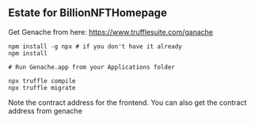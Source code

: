 ## Estate for BillionNFTHomepage

Get Genache from here: https://www.trufflesuite.com/ganache

```
npm install -g npx # if you don't have it already
npm install

# Run Genache.app from your Applications folder

npx truffle compile
npx truffle migrate
```


Note the contract address for the frontend. 
You can also get the contract address from genache
